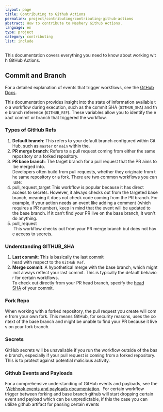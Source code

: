 ```yaml
---
layout: page
title: Contributing to Github Actions
permalink: project/contributing/contributing-github-actions
abstract: How to contribute to Meshery Github Actions.
language: en
type: project
category: contributing
list: include
---
```


This documentation covers everything you need to know about working with GitHub Actions.
## Commit and Branch
For a detailed explanation of events that trigger workflows, see the [GitHub Docs](https://docs.github.com/en/actions/writing-workflows/choosing-when-your-workflow-runs/events-that-trigger-workflows#about-events-that-trigger-workflows).

This documentation provides insight into the state of information available to a workflow during execution, such as the commit SHA (`GITHUB_SHA`) and the branch reference (`GITHUB_REF`). These variables allow you to identify the exact commit or branch that triggered the workflow.
### Types of GitHub Refs
1. **Default branch**: This refers to your default branch configured within GitHub, such as `master` or `main` within the.
2. **PR merge branch**: Refers to a pull request coming from either the same repository or a forked repository.
3. **PR base branch**: The target branch for a pull request that the PR aims to be merged into.
Developers often build from pull requests, whether they originate from the same repository or a fork. There are two common workflows you can use:
1. pull_request_target
	This workflow is popular because it has direct access to secrets. However, it always checks out from the targeted base branch, meaning it does not check code coming from the PR branch. For example, if your action needs an event like adding a comment (which requires a PR number), keep in mind that the event will be updated to the base branch. If it can’t find your PR live on the base branch, it won't do anything.
1. pull_request
	 This workflow checks out from your PR merge branch but does not have access to secrets.
### Understanding GITHUB_SHA
1. **Last commit**: This is basically the last commit head with respect to the `GitHub Ref`.
2. **Merge commit**: A hypothetical merge with the base branch, which might not always reflect your last commit. This is typically the default behavior for certain workflows.
To check out directly from your PR head branch, specify the [head SHA](https://github.com/actions/checkout?tab=readme-ov-file#checkout-pull-request-head-commit-instead-of-merge-commit) of your commit.
### Fork Repo
When working with a forked repository, the pull request you create will come from your own fork. This means GitHub, for security reasons, uses the context of the base branch and might be unable to find your PR because it lives on your fork branch.
### Secrets
GitHub secrets will be unavailable if you run the workflow outside of the base branch, especially if your pull request is coming from a forked repository. This is to protect against potential malicious activity.

### Github Events and Payloads
 For a comprehensive understanding of GitHub events and payloads, see the [Webhook events and payloads documentation](https://docs.github.com/en/webhooks/webhook-events-and-payloads).  
 For certain workflow trigger between forking and base branch github will start dropping certain event and payload which can be unpredictable, if this the case you can utilize github artifact for passing certain events